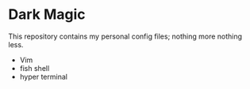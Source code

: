 # Dark Magic

This repository contains my personal config files; nothing more nothing less.


- Vim
- fish shell
- hyper terminal

